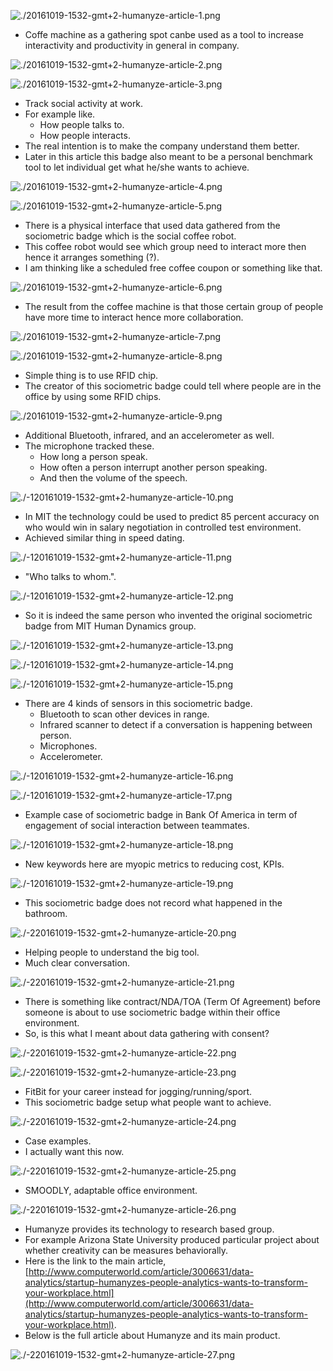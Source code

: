 ![./20161019-1532-gmt+2-humanyze-article-1.png](./20161019-1532-gmt+2-humanyze-article-1.png)

* Coffe machine as a gathering spot canbe used as a tool to increase interactivity and productivity in general in company.

![./20161019-1532-gmt+2-humanyze-article-2.png](./20161019-1532-gmt+2-humanyze-article-2.png)

![./20161019-1532-gmt+2-humanyze-article-3.png](./20161019-1532-gmt+2-humanyze-article-3.png)

* Track social activity at work.
* For example like.
    * How people talks to.
    * How people interacts.
* The real intention is to make the company understand them better.
* Later in this article this badge also meant to be a personal benchmark tool to let individual get what he/she wants to achieve.

![./20161019-1532-gmt+2-humanyze-article-4.png](./20161019-1532-gmt+2-humanyze-article-4.png)

![./20161019-1532-gmt+2-humanyze-article-5.png](./20161019-1532-gmt+2-humanyze-article-5.png)

* There is a physical interface that used data gathered from the sociometric badge which is the social coffee robot.
* This coffee robot would see which group need to interact more then hence it arranges something (?).
* I am thinking like a scheduled free coffee coupon or something like that.

![./20161019-1532-gmt+2-humanyze-article-6.png](./20161019-1532-gmt+2-humanyze-article-6.png)

* The result from the coffee machine is that those certain group of people have more time to interact hence more collaboration.

![./20161019-1532-gmt+2-humanyze-article-7.png](./20161019-1532-gmt+2-humanyze-article-7.png)

![./20161019-1532-gmt+2-humanyze-article-8.png](./20161019-1532-gmt+2-humanyze-article-8.png)

* Simple thing is to use RFID chip.
* The creator of this sociometric badge could tell where people are in the office by using some RFID chips.

![./20161019-1532-gmt+2-humanyze-article-9.png](./20161019-1532-gmt+2-humanyze-article-9.png)

* Additional Bluetooth, infrared, and an accelerometer as well.
* The microphone tracked these.
    * How long a person speak.
    * How often a person interrupt another person speaking.
    * And then the volume of the speech.

![./-120161019-1532-gmt+2-humanyze-article-10.png](./20161019-1532-gmt+2-humanyze-article-10.png)

* In MIT the technology could be used to predict 85 percent accuracy on who would win in salary negotiation in controlled test environment.
* Achieved similar thing in speed dating.

![./-120161019-1532-gmt+2-humanyze-article-11.png](./20161019-1532-gmt+2-humanyze-article-11.png)

* "Who talks to whom.".

![./-120161019-1532-gmt+2-humanyze-article-12.png](./20161019-1532-gmt+2-humanyze-article-12.png)

* So it is indeed the same person who invented the original sociometric badge from MIT Human Dynamics group.

![./-120161019-1532-gmt+2-humanyze-article-13.png](./20161019-1532-gmt+2-humanyze-article-13.png)

![./-120161019-1532-gmt+2-humanyze-article-14.png](./20161019-1532-gmt+2-humanyze-article-14.png)

![./-120161019-1532-gmt+2-humanyze-article-15.png](./20161019-1532-gmt+2-humanyze-article-15.png)

* There are 4 kinds of sensors in this sociometric badge.
    * Bluetooth to scan other devices in range.
    * Infrared scanner to detect if a conversation is happening between person.
    * Microphones.
    * Accelerometer.

![./-120161019-1532-gmt+2-humanyze-article-16.png](./20161019-1532-gmt+2-humanyze-article-16.png)

![./-120161019-1532-gmt+2-humanyze-article-17.png](./20161019-1532-gmt+2-humanyze-article-17.png)

* Example case of sociometric badge in Bank Of America in term of engagement of social interaction between teammates.

![./-120161019-1532-gmt+2-humanyze-article-18.png](./20161019-1532-gmt+2-humanyze-article-18.png)

* New keywords here are myopic metrics to reducing cost, KPIs.

![./-120161019-1532-gmt+2-humanyze-article-19.png](./20161019-1532-gmt+2-humanyze-article-19.png)

* This sociometric badge does not record what happened in the bathroom.

![./-220161019-1532-gmt+2-humanyze-article-20.png](./20161019-1532-gmt+2-humanyze-article-20.png)

* Helping people to understand the big tool.
* Much clear conversation.

![./-220161019-1532-gmt+2-humanyze-article-21.png](./20161019-1532-gmt+2-humanyze-article-21.png)

* There is something like contract/NDA/TOA (Term Of Agreement) before someone is about to use sociometric badge within their office environment.
* So, is this what I meant about data gathering with consent?

![./-220161019-1532-gmt+2-humanyze-article-22.png](./20161019-1532-gmt+2-humanyze-article-22.png)

![./-220161019-1532-gmt+2-humanyze-article-23.png](./20161019-1532-gmt+2-humanyze-article-23.png)

* FitBit for your career instead for jogging/running/sport.
* This sociometric badge setup what people want to achieve.

![./-220161019-1532-gmt+2-humanyze-article-24.png](./20161019-1532-gmt+2-humanyze-article-24.png)

* Case examples.
* I actually want this now.

![./-220161019-1532-gmt+2-humanyze-article-25.png](./20161019-1532-gmt+2-humanyze-article-25.png)

* SMOODLY, adaptable office environment.

![./-220161019-1532-gmt+2-humanyze-article-26.png](./20161019-1532-gmt+2-humanyze-article-26.png)

* Humanyze provides its technology to research based group.
* For example Arizona State University produced particular project about whether creativity can be measures behaviorally.
* Here is the link to the main article, [http://www.computerworld.com/article/3006631/data-analytics/startup-humanyzes-people-analytics-wants-to-transform-your-workplace.html](http://www.computerworld.com/article/3006631/data-analytics/startup-humanyzes-people-analytics-wants-to-transform-your-workplace.html).
* Below is the full article about Humanyze and its main product.

![./-220161019-1532-gmt+2-humanyze-article-27.png](./20161019-1532-gmt+2-humanyze-article-27.png)
